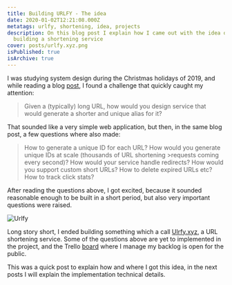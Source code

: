 ```yaml
---
title: Building URLFY - The idea
date: 2020-01-02T12:21:08.000Z
metatags: urlfy, shortening, idea, projects
description: On this blog post I explain how I came out with the idea of
  building a shortening service
cover: posts/urlfy.xyz.png
isPublished: true
isArchive: true
---
```


I was studying system design during the Christmas holidays of 2019, and while reading a blog [post](https://hackernoon.com/top-10-system-design-interview-questions-for-software-engineers-8561290f0444), I found a challenge that quickly caught my attention:

> Given a (typically) long URL, how would you design service that would generate a shorter and unique alias for it?

That sounded like a very simple web application, but then, in the same blog post, a few questions where also made:

> How to generate a unique ID for each URL?
> How would you generate unique IDs at scale (thousands of URL shortening >requests coming every second)?
> How would your service handle redirects?
> How would you support custom short URLs?
> How to delete expired URLs etc?
> How to track click stats?

After reading the questions above, I got excited, because it sounded reasonable enough to be built in a short period, but also very important questions were raised.

![Urlfy](/blog/posts/urlfy.xyz.png)

Long story short, I ended building something which a call [Ulrfy.xyz](https://app.urlfy.xyz), a URL shortening service. Some of the questions above are yet to implemented in the project, and the Trello [board](https://trello.com/b/YZDrArI2/urlfyxyz) where I manage my backlog is open for the public.

This was a quick post to explain how and where I got this idea, in the next posts I will explain the implementation technical details.
